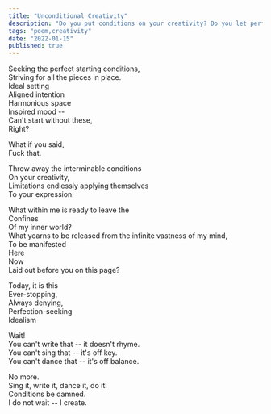 ```yaml
---
title: "Unconditional Creativity"
description: "Do you put conditions on your creativity? Do you let perfectionism block your way? Well, fuck that."
tags: "poem,creativity"
date: "2022-01-15"
published: true
---
```


Seeking the perfect starting conditions,  
Striving for all the pieces in place.  
Ideal setting  
Aligned intention  
Harmonious space  
Inspired mood --  
Can't start without these,  
Right?

What if you said,  
Fuck that.

Throw away the interminable conditions  
On your creativity,  
Limitations endlessly applying themselves  
To your expression.

What within me is ready to leave the  
Confines  
Of my inner world?  
What yearns to be released from the infinite vastness of my mind,  
To be manifested  
Here  
Now  
Laid out before you on this page?

Today, it is this  
Ever-stopping,  
Always denying,  
Perfection-seeking  
Idealism

Wait!  
You can't write that -- it doesn't rhyme.  
You can't sing that -- it's off key.  
You can't dance that -- it's off balance.  

No more.  
Sing it, write it, dance it, do it!  
Conditions be damned.  
I do not wait -- I create.  

